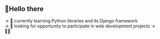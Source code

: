  
##    🌅Hello there
 -> :ice_cube: currently learning Python libraries and its Django framework </br>
 -> :ice_cube: looking for opportunity to participate in web development projects
 -> 🏋️‍♂️
